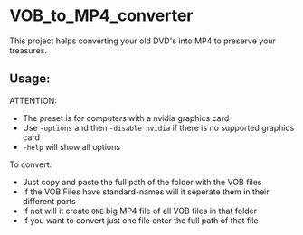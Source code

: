 # VOB_to_MP4_converter

This project helps converting your old DVD's into MP4 to preserve your treasures.

## Usage:

ATTENTION:
 - The preset is for computers with a nvidia graphics card
 - Use ```-options``` and then ```-disable nvidia``` if there is no supported graphics card
 - ```-help``` will show all options

To convert:
- Just copy and paste the full path of the folder with the VOB files
- If the VOB Files have standard-names will it seperate them in their different parts
- If not will it create ```ONE``` big MP4 file of all VOB files in that folder
- If you want to convert just one file enter the full path of that file
